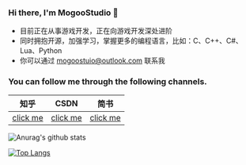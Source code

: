 ### Hi there, I'm MogooStudio  👋
- 目前正在从事游戏开发，正在向游戏开发深处进阶
- 同时拥抱开源，加强学习，掌握更多的编程语言，比如：C、C++、C#、Lua、Python
- 你可以通过 mogoostuio@outlook.com 联系我

### You can follow me through the following channels.
|  知乎   | CSDN  | 简书 |
|  ----  | ----  | ----  |
| [click me](https://www.zhihu.com/people/MogooStudio)  | [click me](https://blog.csdn.net/nmjkl001) | [click me](https://www.jianshu.com/u/9547c81ca54e) |

![Anurag's github stats](https://github-readme-stats.vercel.app/api?username=MogooStudio&show_icons=true&theme=radical)

[![Top Langs](https://github-readme-stats.vercel.app/api/top-langs/?username=MogooStudio&layout=compact)](https://github.com/anuraghazra/github-readme-stats)

